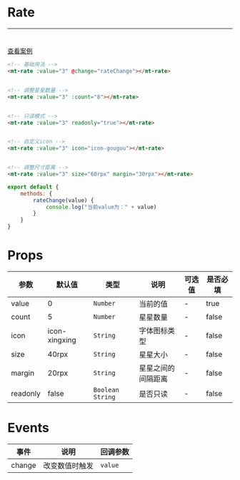 # Rate
***
#

[//]: # (<iframe width='375px' height='667px' frameborder=0 allowfullscreen="true" src="https://static-363fc8f1-c547-4a87-8d04-6d5ba4035deb.bspapp.com/#/pages/rate"></iframe>)

[查看案例](https://static-363fc8f1-c547-4a87-8d04-6d5ba4035deb.bspapp.com/#/pages/rate)

```html
<!-- 基础用法 -->
<mt-rate :value="3" @change="rateChange"></mt-rate>


<!-- 调整星星数量 -->
<mt-rate :value="3" :count="8"></mt-rate>


<!-- 只读模式 -->
<mt-rate :value="3" readonly="true"></mt-rate>


<!-- 自定义icon -->
<mt-rate :value="3" icon="icon-gougou"></mt-rate>


<!-- 调整尺寸距离 -->
<mt-rate :value="3" size="60rpx" margin="30rpx"></mt-rate>
```

```javascript
export default {
    methods: {
        rateChange(value) {
            console.log("当前value为：" + value)
        }
    }
}
```

# Props

| 参数     | 默认值        | 类型               | 说明               | 可选值 | 是否必填 |
| -------- | ------------- |------------------| ------------------ | ------ | -------- |
| value    | 0             | `Number`         | 当前的值           | -      | true     |
| count    | 5             | `Number`         | 星星数量           | -      | false    |
| icon     | icon-xingxing | `String`         | 字体图标类型       | -      | false    |
| size     | 40rpx         | `String`         | 星星大小           | -      | false    |
| margin   | 20rpx         | `String`         | 星星之间的间隔距离 | -      | false    |
| readonly | false         | `Boolean` `String` | 是否只读           | -      | false    |

# Events

| 事件   | 说明           | 回调参数 |
| ------ | -------------- | -------- |
| change | 改变数值时触发 | `value`    |


